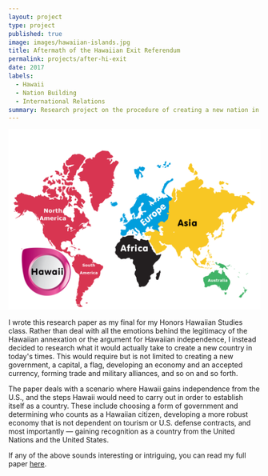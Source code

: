 ```yaml
---
layout: project
type: project
published: true
image: images/hawaiian-islands.jpg
title: Aftermath of the Hawaiian Exit Referendum
permalink: projects/after-hi-exit
date: 2017
labels:
  - Hawaii
  - Nation Building
  - International Relations
summary: Research project on the procedure of creating a new nation in modern times, taken from the perspective of a fictional newly-independent Hawaii.
---
```


<img class="ui fluid image" src="../images/hawaii-world.png">

I wrote this research paper as my final for my Honors Hawaiian Studies class. Rather than deal with all the emotions behind the legitimacy of the Hawaiian annexation or the argument for Hawaiian independence, I instead decided to research what it would actually take to create a new country in today's times. This would require but is not limited to creating a new government, a capital, a flag, developing an economy and an accepted currency, forming trade and military alliances, and so on and so forth.

The paper deals with a scenario where Hawaii gains independence from the U.S., and the steps Hawaii would need to carry out in order to establish itself as a country. These include choosing a form of government and determining who counts as a Hawaiian citizen, developing a more robust economy that is not dependent on tourism or U.S. defense contracts, and most importantly — gaining recognition as a country from the United Nations and the United States.

If any of the above sounds interesting or intriguing, you can read my full paper [here](../projects/aftermath-of-the-hawaiian-exit-referendum.pdf).

